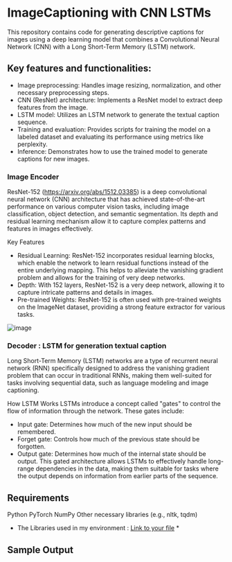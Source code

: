 # ImageCaptioning with CNN LSTMs
This repository contains code for generating descriptive captions for images using a deep learning model that combines a Convolutional Neural Network (CNN) with a Long Short-Term Memory (LSTM) network.

## Key features and functionalities:

* Image preprocessing: Handles image resizing, normalization, and other necessary preprocessing steps.
* CNN (ResNet) architecture: Implements a ResNet model to extract deep features from the image.
* LSTM model: Utilizes an LSTM network to generate the textual caption sequence.
* Training and evaluation: Provides scripts for training the model on a labeled dataset and evaluating its performance using metrics like perplexity.
* Inference: Demonstrates how to use the trained model to generate captions for new images.

### Image Encoder 

ResNet-152 (https://arxiv.org/abs/1512.03385) is a deep convolutional neural network (CNN) architecture that has achieved state-of-the-art performance on various computer vision tasks, including image classification, object detection, and semantic segmentation. Its depth and residual learning mechanism allow it to capture complex patterns and features in images effectively.   

Key Features
* Residual Learning: ResNet-152 incorporates residual learning blocks, which enable the network to learn residual functions instead of the entire underlying mapping. This helps to alleviate the vanishing gradient problem and allows for the training of very deep networks.
* Depth: With 152 layers, ResNet-152 is a very deep network, allowing it to capture intricate patterns and details in images.
* Pre-trained Weights: ResNet-152 is often used with pre-trained weights on the ImageNet dataset, providing a strong feature extractor for various tasks.


![image](https://github.com/user-attachments/assets/ac08d163-d32e-4d65-aa03-f4fea3c03fdb)

### Decoder : LSTM for generation textual caption

Long Short-Term Memory (LSTM) networks are a type of recurrent neural network (RNN) specifically designed to address the vanishing gradient problem that can occur in traditional RNNs, making them well-suited for tasks involving sequential data, such as language modeling and image captioning.

How LSTM Works
LSTMs introduce a concept called "gates" to control the flow of information through the network. These gates include:

* Input gate: Determines how much of the new input should be remembered.
* Forget gate: Controls how much of the previous state should be forgotten.
* Output gate: Determines how much of the internal state should be output.
This gated architecture allows LSTMs to effectively handle long-range dependencies in the data, making them suitable for tasks where the output depends on information from earlier parts of the sequence.

## Requirements 

Python
PyTorch 
NumPy
Other necessary libraries (e.g., nltk, tqdm)

* The Libraries used in my environment : [Link to your file](/path/to/your/file.txt) *

## Sample Output
